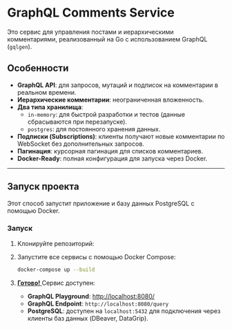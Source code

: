 # GraphQL Comments Service

Это сервис для управления постами и иерархическими комментариями, реализованный на Go с использованием GraphQL (`gqlgen`).

## Особенности

- **GraphQL API**: для запросов, мутаций и подписок на комментарии в реальном времени.
- **Иерархические комментарии**: неограниченная вложенность.
- **Два типа хранилища**:
    - `in-memory`: для быстрой разработки и тестов (данные сбрасываются при перезапуске).
    - `postgres`: для постоянного хранения данных.
- **Подписки (Subscriptions)**: клиенты получают новые комментарии по WebSocket без дополнительных запросов.
- **Пагинация**: курсорная пагинация для списков комментариев.
- **Docker-Ready**: полная конфигурация для запуска через Docker.

---
 
## Запуск проекта

Этот способ запустит приложение и базу данных PostgreSQL с помощью Docker. 

### Запуск

1.  Клонируйте репозиторий:

2.  Запустите все сервисы с помощью Docker Compose:
    ```bash
    docker-compose up --build
    ```

3.  [**Готово!** ]()Сервис доступен:
    -   **GraphQL Playground**: [http://localhost:8080/](http://localhost:8080/)
    -   **GraphQL Endpoint**: `http://localhost:8080/query`
    -   **PostgreSQL**: доступен на `localhost:5432` для подключения через клиенты баз данных (DBeaver, DataGrip).
